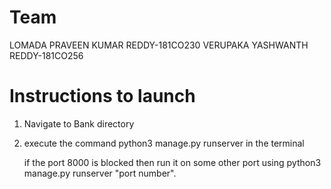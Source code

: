 # Team
LOMADA PRAVEEN KUMAR REDDY-181CO230
VERUPAKA YASHWANTH REDDY-181CO256

# Instructions to launch
1. Navigate to Bank directory
2. execute the command python3 manage.py runserver in the terminal

   if the port 8000 is blocked then run it on some other port using python3 manage.py runserver "port number".